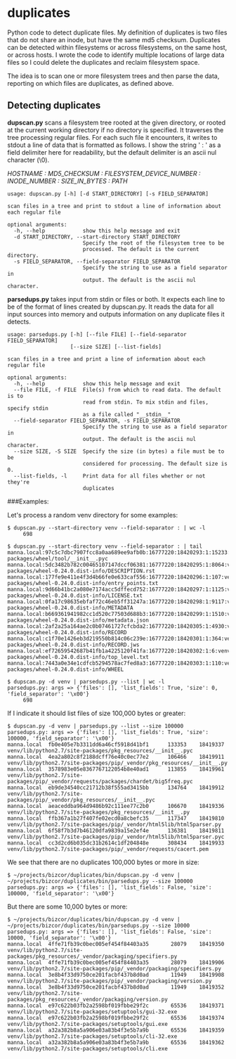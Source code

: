 # duplicates

Python code to detect duplicate files.  My definition of duplicates is two files that do not share an inode, but have the same md5 checksum.
Duplicates can be detected within filesystems or across filesystems, on the same host, or across hosts.  I wrote the code to identify multiple locations of large data files so I could delete the duplicates and reclaim filesystem space.

The idea is to scan one or more filesystem trees and then parse the data, reporting on which files are duplicates, as defined above.

## Detecting duplicates

**dupscan.py** scans a filesystem tree rooted at the given directory, or rooted at the current working directory if no directory is specified.  It traverses the tree processing regular files.  For each such file it encounters, it writes to stdout a line of data that is formatted as follows.  I show the string ' : ' as a field delimiter here for readability, but the default delimiter is an ascii nul character (\0).

*HOSTNAME : MD5_CHECKSUM : FILESYSTEM_DEVICE_NUMBER : INODE_NUMBER : SIZE_IN_BYTES : PATH*

```
usage: dupscan.py [-h] [-d START_DIRECTORY] [-s FIELD_SEPARATOR]

scan files in a tree and print to stdout a line of information about each regular file

optional arguments:
  -h, --help            show this help message and exit
  -d START_DIRECTORY, --start-directory START_DIRECTORY
                        Specify the root of the filesystem tree to be
                        processed. The default is the current directory.
  -s FIELD_SEPARATOR, --field-separator FIELD_SEPARATOR
                        Specify the string to use as a field separator in
                        output. The default is the ascii nul character.
```

**parsedups.py** takes input from stdin or files or both.  It expects each line to be of the format of lines created by dupscan.py.  It reads the data for all input sources into memory and outputs information on any duplicate files it detects.

```
usage: parsedups.py [-h] [--file FILE] [--field-separator FIELD_SEPARATOR]
                    [--size SIZE] [--list-fields]

scan files in a tree and print a line of information about each regular file

optional arguments:
  -h, --help            show this help message and exit
  --file FILE, -f FILE  File(s) from which to read data. The default is to
                        read from stdin. To mix stdin and files, specify stdin
                        as a file called "__stdin__"
  --field-separator FIELD_SEPARATOR, -s FIELD_SEPARATOR
                        Specify the string to use as a field separator in
                        output. The default is the ascii nul character.
  --size SIZE, -S SIZE  Specify the size (in bytes) a file must be to be
                        considered for processing. The default size is 0.
  --list-fields, -l     Print data for all files whether or not they're
                        duplicates
```

###Examples:

Let's process a random venv directory for some examples:

```
$ dupscan.py --start-directory venv --field-separator : | wc -l
     698

$ dupscan.py --start-directory venv --field-separator : | tail
manna.local:97c5c7dbc7907fcc8a0aa689ee9afb0b:16777220:18420293:1:15233:venv/lib/python2.7/site-packages/wheel/tool/__init__.pyc
manna.local:5dc3482b782c00465107147dccf06381:16777220:18420295:1:8064:venv/lib/python2.7/site-packages/wheel-0.24.0.dist-info/DESCRIPTION.rst
manna.local:177fe9e411e4f3d4b66fe0e633caf556:16777220:18420296:1:107:venv/lib/python2.7/site-packages/wheel-0.24.0.dist-info/entry_points.txt
manna.local:9d66b41bc2a080e7174acc5dffecd752:16777220:18420297:1:1125:venv/lib/python2.7/site-packages/wheel-0.24.0.dist-info/LICENSE.txt
manna.local:0fa17c98635ebfaf72c46eb5ff31247a:16777220:18420298:1:9117:venv/lib/python2.7/site-packages/wheel-0.24.0.dist-info/METADATA
manna.local:b669361941982cc1d520c77503d688b3:16777220:18420299:1:1510:venv/lib/python2.7/site-packages/wheel-0.24.0.dist-info/metadata.json
manna.local:2af2a25a164ae2c0b07461727cfcbda2:16777220:18420305:1:4930:venv/lib/python2.7/site-packages/wheel-0.24.0.dist-info/RECORD
manna.local:c1f70e1426eb3d219550b814c06c239e:16777220:18420301:1:364:venv/lib/python2.7/site-packages/wheel-0.24.0.dist-info/RECORD.jws
manna.local:ef72659542687b41fb1a4225120f41fa:16777220:18420302:1:6:venv/lib/python2.7/site-packages/wheel-0.24.0.dist-info/top_level.txt
manna.local:7443a0e34e1cdfcb5294578ac7fed8a3:16777220:18420303:1:110:venv/lib/python2.7/site-packages/wheel-0.24.0.dist-info/WHEEL

$ dupscan.py -d venv | parsedups.py --list | wc -l
parsedups.py: args => {'files': [], 'list_fields': True, 'size': 0, 'field_separator': '\x00'}
     698
```

If I indicate it should list files of size 100,000 bytes or greater:

```
$ dupscan.py -d venv | parsedups.py --list --size 100000
parsedups.py: args => {'files': [], 'list_fields': True, 'size': 100000, 'field_separator': '\x00'}
manna.local  fb0e405e7b3311dd6a46cf5918d41bf1      133353    18419337  venv/lib/python2.7/site-packages/pkg_resources/__init__.pyc
manna.local  4ea2a802c8f2188dcff76e40c0ec77e2      106466    18419911  venv/lib/python2.7/site-packages/pip/_vendor/pkg_resources/__init__.py
manna.local  3578983e05e8367767122054b8e40ad1      113855    18419961  venv/lib/python2.7/site-packages/pip/_vendor/requests/packages/chardet/big5freq.pyc
manna.local  eb9de34540cc21712b38f555ad3415bb      134764    18419912  venv/lib/python2.7/site-packages/pip/_vendor/pkg_resources/__init__.pyc
manna.local  aeaceddba964d9486b92c111ee77c2b0      106670    18419336  venv/lib/python2.7/site-packages/pkg_resources/__init__.py
manna.local  ffb367a1b27f407fe02ecd0a8cbefc35      117347    18419810  venv/lib/python2.7/site-packages/pip/_vendor/html5lib/html5parser.py
manna.local  6f58f7b3d7b46120dfa9839a15e2ef4e      136381    18419811  venv/lib/python2.7/site-packages/pip/_vendor/html5lib/html5parser.pyc
manna.local  cc3d2cd6b035dc31b2614c1df204848e      308434    18419933  venv/lib/python2.7/site-packages/pip/_vendor/requests/cacert.pem
```

We see that there are no duplicates 100,000 bytes or more in size:

```
$ ~/projects/bizcor/duplicates/bin/dupscan.py -d venv | ~/projects/bizcor/duplicates/bin/parsedups.py --size 100000
parsedups.py: args => {'files': [], 'list_fields': False, 'size': 100000, 'field_separator': '\x00'}
```

But there are some 10,000 bytes or more:

```
$ ~/projects/bizcor/duplicates/bin/dupscan.py -d venv | ~/projects/bizcor/duplicates/bin/parsedups.py --size 10000
parsedups.py: args => {'files': [], 'list_fields': False, 'size': 10000, 'field_separator': '\x00'}
manna.local  4ffe71fb39c0bec005ef454f84403a35       28079    18419350  venv/lib/python2.7/site-packages/pkg_resources/_vendor/packaging/specifiers.py
manna.local  4ffe71fb39c0bec005ef454f84403a35       28079    18419906  venv/lib/python2.7/site-packages/pip/_vendor/packaging/specifiers.py
manna.local  3e8b4f33d9750ce201facbf437b8d0ad       11949    18419908  venv/lib/python2.7/site-packages/pip/_vendor/packaging/version.py
manna.local  3e8b4f33d9750ce201facbf437b8d0ad       11949    18419352  venv/lib/python2.7/site-packages/pkg_resources/_vendor/packaging/version.py
manna.local  e97c622b03fb2a2598bf019fbbe29f2c       65536    18419371  venv/lib/python2.7/site-packages/setuptools/gui-32.exe
manna.local  e97c622b03fb2a2598bf019fbbe29f2c       65536    18419374  venv/lib/python2.7/site-packages/setuptools/gui.exe
manna.local  a32a382b8a5a906e03a83b4f3e5b7a9b       65536    18419359  venv/lib/python2.7/site-packages/setuptools/cli-32.exe
manna.local  a32a382b8a5a906e03a83b4f3e5b7a9b       65536    18419362  venv/lib/python2.7/site-packages/setuptools/cli.exe
```
